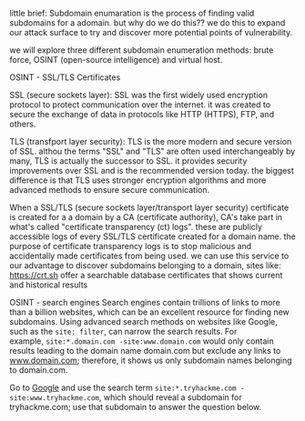little brief:
Subdomain enumaration is the process of finding valid subdomains for a adomain.
but why do we do this?? 
we do this to expand our attack surface to try and discover more potential points of vulnerability.

we will explore three different subdomain enumeration methods: brute force, OSINT (open-source intelligence) and virtual host.


OSINT - SSL/TLS Certificates

SSL (secure sockets layer):
SSL was the first widely used encryption protocol to protect communication over the internet. it was created to secure the exchange of data in protocols like HTTP (HTTPS), FTP, and others.

TLS (transfport layer security):
TLS is the more modern and secure version of SSL. althou the terms "SSL" and "TLS" are often used interchangeably by many, TLS is actually the successor to SSL.
it provides security improvements over SSL and is the recommended version today.
the biggest difference is that TLS uses stronger encryption algorithms and more advanced methods to ensure secure communication.


When a SSL/TLS (secure sockets layer/transport layer security) certificate is created for a a domain by a CA (certificate authority), CA's take part in what's called "certificate transparency (ct) logs".
these are publicly accessible logs of every SSL/TLS certificate created for a domain name.
the purpose of certificate transparency logs is to stop malicious and accidentally made certificates from being used. we can use this service to our advantage to discover subdomains belonging to a domain, sites like:
https://crt.sh
offer a searchable database certificates that shows current and historical results


OSINT - search engines
Search engines contain trillions of links to more than a billion websites, which can be an excellent resource for finding new subdomains. Using advanced search methods on websites like Google, such as the `site: filter`, can narrow the search results. For example, `site:*.domain.com -site:www.domain.com` would only contain results leading to the domain name domain.com but exclude any links to www.domain.com; therefore, it shows us only subdomain names belonging to domain.com.

Go to [Google](https://tryhackme.com/room/google.com) and use the search term `site:*.tryhackme.com -site:www.tryhackme.com`, which should reveal a subdomain for tryhackme.com; use that subdomain to answer the question below.